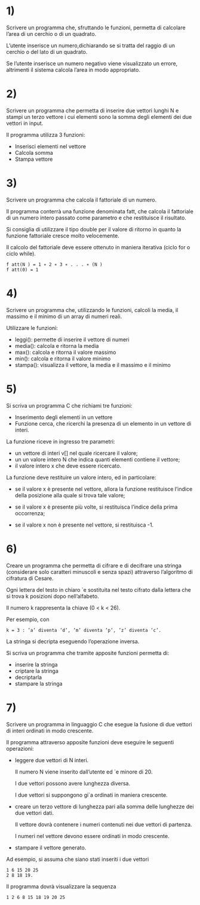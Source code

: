 # 1)
Scrivere un programma che, sfruttando le funzioni, permetta di calcolare l’area di un cerchio o di un quadrato. 

L’utente inserisce un numero,dichiarando se si tratta del raggio di un cerchio o del lato di un quadrato.

Se l’utente inserisce un numero negativo viene visualizzato un errore, altrimenti il sistema calcola l’area in modo appropriato.

# 2)
Scrivere un programma che permetta di inserire due vettori lunghi N e stampi un terzo vettore i cui elementi sono la somma degli elementi dei
due vettori in input. 

Il programma utilizza 3 funzioni:
- Inserisci elementi nel vettore
- Calcola somma
- Stampa vettore

# 3)
Scrivere un programma che calcola il fattoriale di un numero. 

Il programma conterrà una funzione denominata fatt, che calcola il fattoriale di un numero intero passato come parametro e che restituisce il risultato.

Si consiglia di utilizzare il tipo double per il valore di ritorno in quanto la funzione fattoriale cresce molto velocemente.

Il calcolo del fattoriale deve essere ottenuto in maniera iterativa (ciclo for o ciclo while).

    f att(N ) = 1 ∗ 2 ∗ 3 ∗ . . . ∗ (N )
    f att(0) = 1

# 4)
Scrivere un programma che, utilizzando le funzioni, calcoli la media, il massimo e il minimo di un array di numeri reali.

Utilizzare le funzioni:

- leggi(): permette di inserire il vettore di numeri
- media(): calcola e ritorna la media
- max(): calcola e ritorna il valore massimo
- min(): calcola e ritorna il valore minimo
- stampa(): visualizza il vettore, la media e il massimo e il minimo

# 5)
Si scriva un programma C che richiami tre funzioni:

- Inserimento degli elementi in un vettore
- Funzione cerca, che ricerchi la presenza di un elemento in un vettore di interi.

La funzione riceve in ingresso tre parametri:

- un vettore di interi v[] nel quale ricercare il valore;
- un un valore intero N che indica quanti elementi contiene il vettore;
- il valore intero x che deve essere ricercato.

La funzione deve restituire un valore intero, ed in particolare:

- se il valore x è presente nel vettore, allora la funzione restituisce
l’indice della posizione alla quale si trova tale valore;

- se il valore x è presente più volte, si restituisca l’indice della
prima occorrenza;

- se il valore x non è presente nel vettore, si restituisca -1.

# 6)
Creare un programma che permetta di cifrare e di decifrare una stringa (considerare solo caratteri minuscoli e senza spazi) attraverso l’algoritmo
di cifratura di Cesare.

Ogni lettera del testo in chiaro `e sostituita nel testo cifrato dalla lettera che si trova k posizioni dopo nell’alfabeto. 

Il numero k rappresenta la chiave (0 < k < 26). 

Per esempio, con 

    k = 3 : ’a’ diventa ’d’, ’m’ diventa ’p’, ’z’ diventa ’c’. 

La stringa si decripta eseguendo l’operazione inversa. 

Si scriva un programma che tramite apposite funzioni
permetta di:
- inserire la stringa
- criptare la stringa
- decriptarla
- stampare la stringa

# 7)
Scrivere un programma in linguaggio C che esegue la fusione di due vettori di interi ordinati in modo crescente. 

Il programma attraverso apposite funzioni deve eseguire le seguenti operazioni:

- leggere due vettori di N interi. 

  Il numero N viene inserito dall’utente ed `e minore di 20. 
  
  I due vettori possono avere lunghezza diversa. 
  
  I due vettori si suppongono gi`a ordinati in maniera crescente.
  
- creare un terzo vettore di lunghezza pari alla somma delle lunghezze dei due vettori dati. 

  Il vettore dovrà contenere i numeri contenuti nei due vettori di partenza. 
  
  I numeri nel vettore devono essere ordinati in modo crescente.
  
- stampare il vettore generato.

Ad esempio, si assuma che siano stati inseriti i due vettori

    1 6 15 20 25
    2 8 18 19.
    
Il programma dovrà visualizzare la sequenza 

    1 2 6 8 15 18 19 20 25

